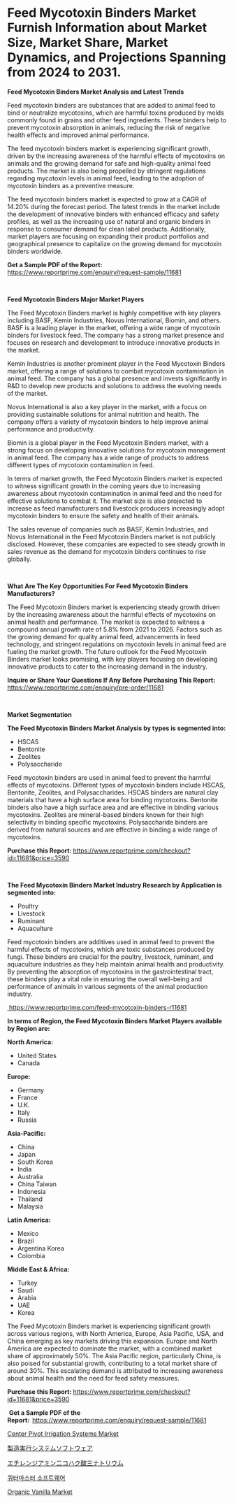 <p><h1>Feed Mycotoxin Binders Market Furnish Information about Market Size, Market Share, Market Dynamics, and Projections Spanning from 2024 to 2031.</h1></p><p><strong>Feed Mycotoxin Binders Market Analysis and Latest Trends</strong></p>
<p><p>Feed mycotoxin binders are substances that are added to animal feed to bind or neutralize mycotoxins, which are harmful toxins produced by molds commonly found in grains and other feed ingredients. These binders help to prevent mycotoxin absorption in animals, reducing the risk of negative health effects and improved animal performance.</p><p>The feed mycotoxin binders market is experiencing significant growth, driven by the increasing awareness of the harmful effects of mycotoxins on animals and the growing demand for safe and high-quality animal feed products. The market is also being propelled by stringent regulations regarding mycotoxin levels in animal feed, leading to the adoption of mycotoxin binders as a preventive measure.</p><p>The feed mycotoxin binders market is expected to grow at a CAGR of 14.20% during the forecast period. The latest trends in the market include the development of innovative binders with enhanced efficacy and safety profiles, as well as the increasing use of natural and organic binders in response to consumer demand for clean label products. Additionally, market players are focusing on expanding their product portfolios and geographical presence to capitalize on the growing demand for mycotoxin binders worldwide.</p></p>
<p><strong>Get a Sample PDF of the Report:&nbsp;</strong> <a href="https://www.reportprime.com/enquiry/request-sample/11681">https://www.reportprime.com/enquiry/request-sample/11681</a></p>
<p>&nbsp;</p>
<p><strong>Feed Mycotoxin Binders Major Market Players</strong></p>
<p><p>The Feed Mycotoxin Binders market is highly competitive with key players including BASF, Kemin Industries, Novus International, Biomin, and others. BASF is a leading player in the market, offering a wide range of mycotoxin binders for livestock feed. The company has a strong market presence and focuses on research and development to introduce innovative products in the market.</p><p>Kemin Industries is another prominent player in the Feed Mycotoxin Binders market, offering a range of solutions to combat mycotoxin contamination in animal feed. The company has a global presence and invests significantly in R&D to develop new products and solutions to address the evolving needs of the market.</p><p>Novus International is also a key player in the market, with a focus on providing sustainable solutions for animal nutrition and health. The company offers a variety of mycotoxin binders to help improve animal performance and productivity.</p><p>Biomin is a global player in the Feed Mycotoxin Binders market, with a strong focus on developing innovative solutions for mycotoxin management in animal feed. The company has a wide range of products to address different types of mycotoxin contamination in feed.</p><p>In terms of market growth, the Feed Mycotoxin Binders market is expected to witness significant growth in the coming years due to increasing awareness about mycotoxin contamination in animal feed and the need for effective solutions to combat it. The market size is also projected to increase as feed manufacturers and livestock producers increasingly adopt mycotoxin binders to ensure the safety and health of their animals.</p><p>The sales revenue of companies such as BASF, Kemin Industries, and Novus International in the Feed Mycotoxin Binders market is not publicly disclosed. However, these companies are expected to see steady growth in sales revenue as the demand for mycotoxin binders continues to rise globally.</p></p>
<p>&nbsp;</p>
<p><strong>What Are The Key Opportunities For Feed Mycotoxin Binders Manufacturers?</strong></p>
<p><p>The Feed Mycotoxin Binders market is experiencing steady growth driven by the increasing awareness about the harmful effects of mycotoxins on animal health and performance. The market is expected to witness a compound annual growth rate of 5.8% from 2021 to 2026. Factors such as the growing demand for quality animal feed, advancements in feed technology, and stringent regulations on mycotoxin levels in animal feed are fueling the market growth. The future outlook for the Feed Mycotoxin Binders market looks promising, with key players focusing on developing innovative products to cater to the increasing demand in the industry.</p></p>
<p><strong>Inquire or Share Your Questions If Any Before Purchasing This Report:</strong> <a href="https://www.reportprime.com/enquiry/pre-order/11681">https://www.reportprime.com/enquiry/pre-order/11681</a></p>
<p>&nbsp;</p>
<p><strong>Market Segmentation</strong></p>
<p><strong>The Feed Mycotoxin Binders Market Analysis by types is segmented into:</strong></p>
<p><ul><li>HSCAS</li><li>Bentonite</li><li>Zeolites</li><li>Polysaccharide</li></ul></p>
<p><p>Feed mycotoxin binders are used in animal feed to prevent the harmful effects of mycotoxins. Different types of mycotoxin binders include HSCAS, Bentonite, Zeolites, and Polysaccharides. HSCAS binders are natural clay materials that have a high surface area for binding mycotoxins. Bentonite binders also have a high surface area and are effective in binding various mycotoxins. Zeolites are mineral-based binders known for their high selectivity in binding specific mycotoxins. Polysaccharide binders are derived from natural sources and are effective in binding a wide range of mycotoxins.</p></p>
<p><strong>Purchase this Report:&nbsp;</strong><a href="https://www.reportprime.com/checkout?id=11681&price=3590">https://www.reportprime.com/checkout?id=11681&price=3590</a></p>
<p>&nbsp;</p>
<p><strong>The Feed Mycotoxin Binders Market Industry Research by Application is segmented into:</strong></p>
<p><ul><li>Poultry</li><li>Livestock</li><li>Ruminant</li><li>Aquaculture</li></ul></p>
<p><p>Feed mycotoxin binders are additives used in animal feed to prevent the harmful effects of mycotoxins, which are toxic substances produced by fungi. These binders are crucial for the poultry, livestock, ruminant, and aquaculture industries as they help maintain animal health and productivity. By preventing the absorption of mycotoxins in the gastrointestinal tract, these binders play a vital role in ensuring the overall well-being and performance of animals in various segments of the animal production industry.</p></p>
<p><a href="https://www.reportprime.com/feed-mycotoxin-binders-r11681">&nbsp;https://www.reportprime.com/feed-mycotoxin-binders-r11681</a></p>
<p><strong>In terms of Region, the Feed Mycotoxin Binders Market Players available by Region are:</strong></p>
<p>
    <p> <strong> North America: </strong>
        <ul>
            <li>United States</li>
            <li>Canada</li>
        </ul>
        </p> 
    <p> <strong> Europe: </strong>
        <ul>
            <li>Germany</li>
            <li>France</li>
            <li>U.K.</li>
            <li>Italy</li>
            <li>Russia</li>
        </ul>
        </p> 
    <p> <strong> Asia-Pacific: </strong>
        <ul>
            <li>China</li>
            <li>Japan</li>
            <li>South Korea</li>
            <li>India</li>
            <li>Australia</li>
            <li>China Taiwan</li>
            <li>Indonesia</li>
            <li>Thailand</li>
            <li>Malaysia</li>
        </ul>
        </p> 
    <p> <strong> Latin America: </strong>
        <ul>
            <li>Mexico</li>
            <li>Brazil</li>
            <li>Argentina Korea</li>
            <li>Colombia</li>
        </ul>
        </p> 
    <p> <strong> Middle East & Africa: </strong>
        <ul>
            <li>Turkey</li>
            <li>Saudi</li>
            <li>Arabia</li>
            <li>UAE</li>
            <li>Korea</li>
        </ul>
    </p>
    </p>
<p><p>The Feed Mycotoxin Binders market is experiencing significant growth across various regions, with North America, Europe, Asia Pacific, USA, and China emerging as key markets driving this expansion. Europe and North America are expected to dominate the market, with a combined market share of approximately 50%. The Asia Pacific region, particularly China, is also poised for substantial growth, contributing to a total market share of around 30%. This escalating demand is attributed to increasing awareness about animal health and the need for feed safety measures.</p></p>
<p><strong>Purchase this Report: </strong><a href="https://www.reportprime.com/checkout?id=11681&price=3590">https://www.reportprime.com/checkout?id=11681&price=3590</a></p>
<p>&nbsp;<strong>Get a Sample PDF of the Report:&nbsp;&nbsp;</strong><a href="https://www.reportprime.com/enquiry/request-sample/11681">https://www.reportprime.com/enquiry/request-sample/11681</a></p>
<p><strong></strong></p>
<p><p><a href="https://github.com/singletonthaxterkelliehr2df/Market-Research-Report-List-2/blob/main/center-pivot-irrigation-systems-market.md">Center Pivot Irrigation Systems Market</a></p><p><a href="https://github.com/LenoraKris2023/Market-Research-Report-List-1/blob/main/638310569382.md">製造実行システムソフトウェア</a></p><p><a href="https://github.com/VernieBarton2023/Market-Research-Report-List-1/blob/main/547538369383.md">エチレンジアミン二コハク酸三ナトリウム</a></p><p><a href="https://medium.com/@edenger98079sgb/%EC%A0%9C%EC%A1%B0%EC%97%85-%EC%86%8C%ED%94%84%ED%8A%B8%EC%9B%A8%EC%96%B4-%EC%8B%9C%EC%9E%A5-%EC%A1%B0%EC%82%AC-%EB%B3%B4%EA%B3%A0%EC%84%9C-2024%EB%85%84%EB%B6%80%ED%84%B0-2031%EB%85%84%EA%B9%8C%EC%A7%80%EC%9D%98-%EC%97%AD%EC%82%AC-%EB%B0%8F-%EC%98%88%EC%B8%A1-5427f85050ee">쿼터마스터 소프트웨어</a></p><p><a href="https://github.com/kufem1/Market-Research-Report-List-2/blob/main/organic-vanilla-market.md">Organic Vanilla Market</a></p></p>